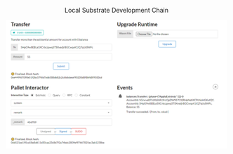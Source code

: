 <p align="center">
  <span> Local Substrate Development Chain </span>
</p>


<p align="center">
<img src="./pct.png">
</p>
